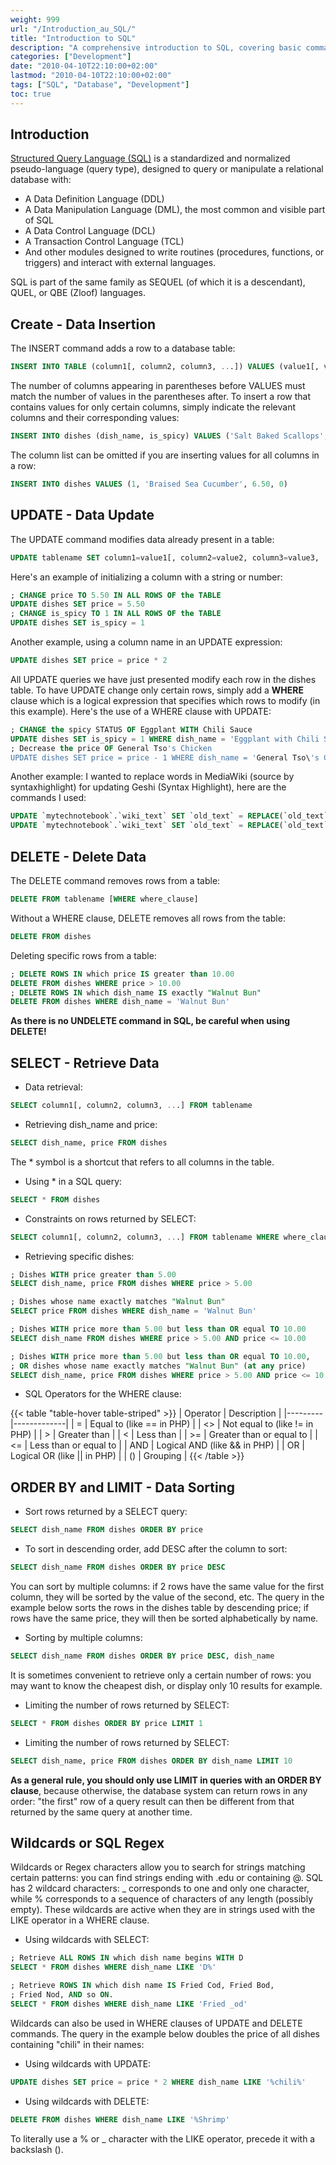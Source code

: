 ```yaml
---
weight: 999
url: "/Introduction_au_SQL/"
title: "Introduction to SQL"
description: "A comprehensive introduction to SQL, covering basic commands like CREATE, INSERT, UPDATE, DELETE and SELECT, as well as advanced topics like sorting, filtering and wildcards."
categories: ["Development"]
date: "2010-04-10T22:10:00+02:00"
lastmod: "2010-04-10T22:10:00+02:00"
tags: ["SQL", "Database", "Development"]
toc: true
---
```


## Introduction

[Structured Query Language (SQL)](https://fr.wikipedia.org/wiki/SQL) is a standardized and normalized pseudo-language (query type), designed to query or manipulate a relational database with:

- A Data Definition Language (DDL)
- A Data Manipulation Language (DML), the most common and visible part of SQL
- A Data Control Language (DCL)
- A Transaction Control Language (TCL)
- And other modules designed to write routines (procedures, functions, or triggers) and interact with external languages.

SQL is part of the same family as SEQUEL (of which it is a descendant), QUEL, or QBE (Zloof) languages.

## Create - Data Insertion

The INSERT command adds a row to a database table:

```sql
INSERT INTO TABLE (column1[, column2, column3, ...]) VALUES (value1[, value2, value3, ...])
```

The number of columns appearing in parentheses before VALUES must match the number of values in the parentheses after. To insert a row that contains values for only certain columns, simply indicate the relevant columns and their corresponding values:

```sql
INSERT INTO dishes (dish_name, is_spicy) VALUES ('Salt Baked Scallops', 0)
```

The column list can be omitted if you are inserting values for all columns in a row:

```sql
INSERT INTO dishes VALUES (1, 'Braised Sea Cucumber', 6.50, 0)
```

## UPDATE - Data Update

The UPDATE command modifies data already present in a table:

```sql
UPDATE tablename SET column1=value1[, column2=value2, column3=value3, ...] [WHERE where_clause]
```

Here's an example of initializing a column with a string or number:

```sql
; CHANGE price TO 5.50 IN ALL ROWS OF the TABLE
UPDATE dishes SET price = 5.50
; CHANGE is_spicy TO 1 IN ALL ROWS OF the TABLE
UPDATE dishes SET is_spicy = 1
```

Another example, using a column name in an UPDATE expression:

```sql
UPDATE dishes SET price = price * 2
```

All UPDATE queries we have just presented modify each row in the dishes table. To have UPDATE change only certain rows, simply add a **WHERE** clause which is a logical expression that specifies which rows to modify (in this example).
Here's the use of a WHERE clause with UPDATE:

```sql
; CHANGE the spicy STATUS OF Eggplant WITH Chili Sauce
UPDATE dishes SET is_spicy = 1 WHERE dish_name = 'Eggplant with Chili Sauce'
; Decrease the price OF General Tso's Chicken
UPDATE dishes SET price = price - 1 WHERE dish_name = 'General Tso\'s Chicken'
```

Another example: I wanted to replace words in MediaWiki (source by syntaxhighlight) for updating Geshi (Syntax Highlight), here are the commands I used:

```sql
UPDATE `mytechnotebook`.`wiki_text` SET `old_text` = REPLACE(`old_text`,"<source","<syntaxhighlight");
UPDATE `mytechnotebook`.`wiki_text` SET `old_text` = REPLACE(`old_text`,"</source","</syntaxhighlight");
```

## DELETE - Delete Data

The DELETE command removes rows from a table:

```sql
DELETE FROM tablename [WHERE where_clause]
```

Without a WHERE clause, DELETE removes all rows from the table:

```sql
DELETE FROM dishes
```

Deleting specific rows from a table:

```sql
; DELETE ROWS IN which price IS greater than 10.00
DELETE FROM dishes WHERE price > 10.00
; DELETE ROWS IN which dish_name IS exactly "Walnut Bun"
DELETE FROM dishes WHERE dish_name = 'Walnut Bun'
```

**As there is no UNDELETE command in SQL, be careful when using DELETE!**

## SELECT - Retrieve Data

- Data retrieval:

```sql
SELECT column1[, column2, column3, ...] FROM tablename
```

- Retrieving dish_name and price:

```sql
SELECT dish_name, price FROM dishes
```

The \* symbol is a shortcut that refers to all columns in the table.

- Using \* in a SQL query:

```sql
SELECT * FROM dishes
```

- Constraints on rows returned by SELECT:

```sql
SELECT column1[, column2, column3, ...] FROM tablename WHERE where_clause
```

- Retrieving specific dishes:

```sql
; Dishes WITH price greater than 5.00
SELECT dish_name, price FROM dishes WHERE price > 5.00

; Dishes whose name exactly matches "Walnut Bun"
SELECT price FROM dishes WHERE dish_name = 'Walnut Bun'

; Dishes WITH price more than 5.00 but less than OR equal TO 10.00
SELECT dish_name FROM dishes WHERE price > 5.00 AND price <= 10.00

; Dishes WITH price more than 5.00 but less than OR equal TO 10.00,
; OR dishes whose name exactly matches "Walnut Bun" (at any price)
SELECT dish_name, price FROM dishes WHERE price > 5.00 AND price <= 10.00 OR dish_name = 'Walnut Bun'
```

- SQL Operators for the WHERE clause:

{{< table "table-hover table-striped" >}}
| Operator | Description |
|---------|-------------|
| = | Equal to (like == in PHP) |
| <> | Not equal to (like != in PHP) |
| > | Greater than |
| < | Less than |
| >= | Greater than or equal to |
| <= | Less than or equal to |
| AND | Logical AND (like && in PHP) |
| OR | Logical OR (like \|\| in PHP) |
| () | Grouping |
{{< /table >}}

## ORDER BY and LIMIT - Data Sorting

- Sort rows returned by a SELECT query:

```sql
SELECT dish_name FROM dishes ORDER BY price
```

- To sort in descending order, add DESC after the column to sort:

```sql
SELECT dish_name FROM dishes ORDER BY price DESC
```

You can sort by multiple columns: if 2 rows have the same value for the first column, they will be sorted by the value of the second, etc.
The query in the example below sorts the rows in the dishes table by descending price; if rows have the same price, they will then be sorted alphabetically by name.

- Sorting by multiple columns:

```sql
SELECT dish_name FROM dishes ORDER BY price DESC, dish_name
```

It is sometimes convenient to retrieve only a certain number of rows: you may want to know the cheapest dish, or display only 10 results for example.

- Limiting the number of rows returned by SELECT:

```sql
SELECT * FROM dishes ORDER BY price LIMIT 1
```

- Limiting the number of rows returned by SELECT:

```sql
SELECT dish_name, price FROM dishes ORDER BY dish_name LIMIT 10
```

**As a general rule, you should only use LIMIT in queries with an ORDER BY clause**, because otherwise, the database system can return rows in any order: "the first" row of a query result can then be different from that returned by the same query at another time.

## Wildcards or SQL Regex

Wildcards or Regex characters allow you to search for strings matching certain patterns: you can find strings ending with .edu or containing @. SQL has 2 wildcard characters: \_ corresponds to one and only one character, while % corresponds to a sequence of characters of any length (possibly empty). These wildcards are active when they are in strings used with the LIKE operator in a WHERE clause.

- Using wildcards with SELECT:

```sql
; Retrieve ALL ROWS IN which dish name begins WITH D
SELECT * FROM dishes WHERE dish_name LIKE 'D%'

; Retrieve ROWS IN which dish name IS Fried Cod, Fried Bod,
; Fried Nod, AND so ON.
SELECT * FROM dishes WHERE dish_name LIKE 'Fried _od'
```

Wildcards can also be used in WHERE clauses of UPDATE and DELETE commands. The query in the example below doubles the price of all dishes containing "chili" in their names:

- Using wildcards with UPDATE:

```sql
UPDATE dishes SET price = price * 2 WHERE dish_name LIKE '%chili%'
```

- Using wildcards with DELETE:

```sql
DELETE FROM dishes WHERE dish_name LIKE '%Shrimp'
```

To literally use a % or \_ character with the LIKE operator, precede it with a backslash (\).
